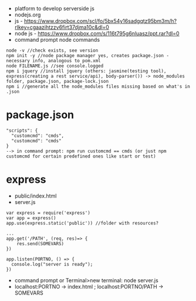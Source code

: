 * platform to develop serverside js
* nodejs.org
* js - https://www.dropbox.com/scl/fo/5bx54y16sadgqtz95bm3m/h?rlkey=cgaazihtzzv6firt37djma10c&dl=0
* node js - https://www.dropbox.com/s/116t795g6nluasz/ppt.rar?dl=0
* command prompt node commands
```
node -v //check exists, see version
npm init -y //node package manager yes, creates package.json - necessary info, analogous to pom.xml
node FILENAME.js //see console.logged
npm i jquery //install jquery (others: jasmine(testing tool), express(creating a rest service/api), body-parser()) -> node_modules folder, package.json, package-lock.json
npm i //generate all the node_modules files missing based on what's in .json
```
# package.json
```
"scripts": {
  "customcmd": "cmds",
  "customcmd": "cmds"
}
--> in command prompt: npm run customcmd == cmds (or just npm customcmd for certain predefined ones like start or test)
```
# express
* public/index.html
* server.js
```
var express = require('express')
var app = express()
app.use(express.static('public')) //folder with resources?

...
app.get('/PATH', (req, res)=> {
    res.send(SOMEVARS)
})

app.listen(PORTNO, () => {
  console.log("server is ready");
})
```
* command prompt or Terminal>new terminal: node server.js
* localhost:PORTNO -> index.html ; localhost:PORTNO/PATH -> SOMEVARS
